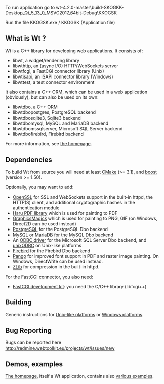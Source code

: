 To run application go to 
wt-4.2.0-master\build-SKOGKK-Desktop_Qt_5_13_0_MSVC2017_64bit-Debug\KKOGSK 

Run the file KKOGSK.exe / KKOGSK (Application file)


What is Wt ?
------------

Wt is a C++ library for developing web applications. It consists of:

- libwt, a widget/rendering library
- libwthttp, an (async I/O) HTTP/WebSockets server
- libwtfcgi, a FastCGI connector library (Unix)
- libwtisapi, an ISAPI connector library (Windows)
- libwttest, a test connector environment

It also contains a C++ ORM, which can be used in a web application
(obviously), but can also be used on its own:

- libwtdbo, a C++ ORM
- libwtdbopostgres, PostgreSQL backend
- libwtdbosqlite3, Sqlite3 backend
- libwtdbomysql, MySQL and MariaDB backend
- libwtdbomssqlserver, Microsoft SQL Server backend
- libwtdbofirebird, Firebird backend

For more information, see [the homepage](http://www.webtoolkit.eu/wt
"Wt homepage").

Dependencies
------------

To build Wt from source you will need at least
[CMake](https://cmake.org/) (>= 3.1), and
[boost](http://www.boost.org) (version >= 1.50).

Optionally, you may want to add:

- [OpenSSL](https://www.openssl.org) for SSL and WebSockets support in
  the built-in httpd, the HTTP(S) client, and additional cryptographic
  hashes in the authentication module
- [Haru PDF library](http://libharu.org) which is used for painting to PDF
- [GraphicsMagick](http://www.graphicsmagick.org/) which is used for painting
  to PNG, GIF (on Windows, Direct2D can be used instead)
- [PostgreSQL](https://www.postgresql.org/) for the PostgreSQL Dbo backend
- [MySQL](https://www.mysql.com) or [MariaDB](https://mariadb.org/) for the MySQL Dbo backend
- An [ODBC driver](https://docs.microsoft.com/en-us/sql/connect/odbc/download-odbc-driver-for-sql-server)
  for the Microsoft SQL Server Dbo backend, and [unixODBC](http://www.unixodbc.org/) on Unix-like platforms
- [Firebird](http://www.firebirdsql.org/) for the Firebird Dbo backend
- [Pango](http://www.pango.org/) for improved font support in PDF and raster
  image painting. On Windows, DirectWrite can be used instead.
- [ZLib](https://zlib.net/) for compression in the built-in httpd.

For the FastCGI connector, you also need:

- [FastCGI development kit](http://www.fastcgi.com/): you need the
  C/C++ library (libfcgi++)

Building
--------

Generic instructions for [Unix-like
platforms](https://www.webtoolkit.eu/wt/doc/reference/html/InstallationUnix.html)
or [Windows
platforms](https://www.webtoolkit.eu/wt/doc/reference/html/InstallationWindows.html).

Bug Reporting
-------------
Bugs can be reported here
http://redmine.webtoolkit.eu/projects/wt/issues/new

Demos, examples
---------------

[The homepage](https://www.webtoolkit.eu/wt), itself a Wt application,
contains also [various examples](https://www.webtoolkit.eu/wt/documentation/examples).
